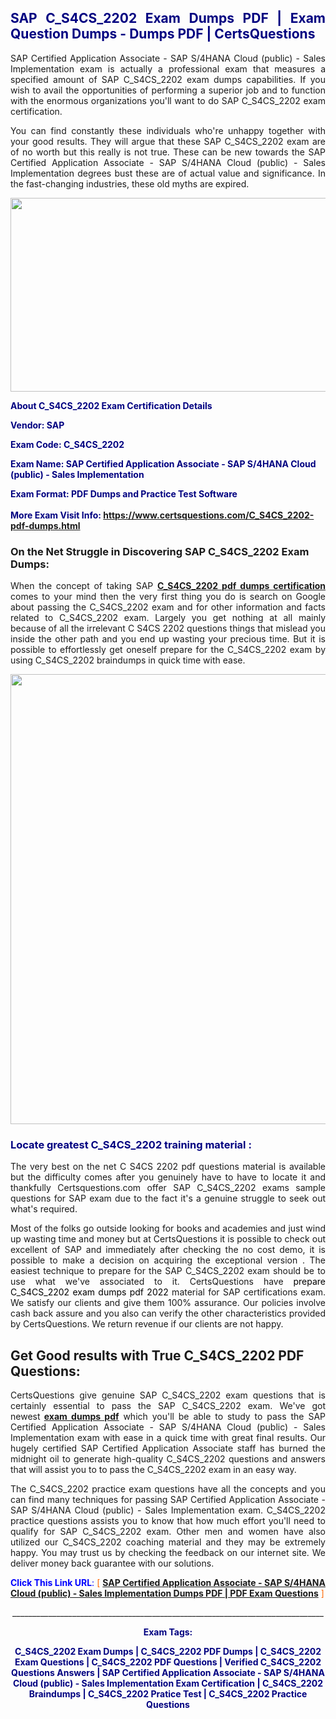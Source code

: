 <h2 style="text-align: justify;"><span style="color: #000080;">SAP C_S4CS_2202 Exam Dumps PDF | Exam Question Dumps - Dumps PDF | CertsQuestions</span></h2>
<p style="text-align: justify;">SAP Certified Application Associate - SAP S/4HANA Cloud (public) - Sales Implementation exam is actually a professional exam that measures a specified amount of SAP  C_S4CS_2202 exam dumps capabilities. If you wish to avail the opportunities of performing a superior job and to function with the enormous organizations you'll want to do SAP C_S4CS_2202 exam certification.</p>
<p style="text-align: justify;">You can find constantly these individuals who're unhappy together with your good results. They will argue that these SAP  C_S4CS_2202 exam are of no worth but this really is not true. These can be new towards the SAP Certified Application Associate - SAP S/4HANA Cloud (public) - Sales Implementation degrees bust these are of actual value and significance. In the fast-changing industries, these old myths are expired.</p>
<p><img style="display: block; margin-left: auto; margin-right: auto;" src="https://i.imgur.com/eaP4ae9.png" width="840" height="310" /></p>
<p><span style="color: #000080;"><strong>About C_S4CS_2202 Exam Certification Details</strong></span></p>
<p><span style="color: #000080;"><strong>Vendor: SAP<br /></strong></span></p>
<p><span style="color: #000080;"><strong>Exam Code: C_S4CS_2202</strong></span></p>
<p><span style="color: #000080;"><strong>Exam Name: SAP Certified Application Associate - SAP S/4HANA Cloud (public) - Sales Implementation</strong></span></p>
<p><span style="color: #000080;"><strong>Exam Format: PDF Dumps and Practice Test Software<br /><br />More Exam Visit Info: <span style="color: #ff6600;"><a href="https://www.certsquestions.com/C_S4CS_2202-pdf-dumps.html">https://www.certsquestions.com/C_S4CS_2202-pdf-dumps.html</a></span></strong></span></p>
<h3>On the Net Struggle in Discovering SAP C_S4CS_2202 Exam Dumps:</h3>
<p style="text-align: justify;">When the concept of taking SAP <a href="https://www.certsquestions.com/C_S4CS_2202-pdf-dumps.html"><strong> C_S4CS_2202 pdf dumps certification</strong></a> comes to your mind then the very first thing you do is search on Google about passing the C_S4CS_2202 exam and for other information and facts related to C_S4CS_2202 exam. Largely you get nothing at all mainly because of all the irrelevant C S4CS 2202 questions things that mislead you inside the other path and you end up wasting your precious time. But it is possible to effortlessly get oneself prepare for the C_S4CS_2202 exam by using C_S4CS_2202 braindumps in quick time with ease.</p>
<p><a href="https://www.certsquestions.com/C_S4CS_2202-pdf-dumps.html"><img style="display: block; margin-left: auto; margin-right: auto;" src="https://i.imgur.com/pxhoKQ2.png" width="720" /></a></p>
<h3><span style="color: #000080;">Locate greatest  C_S4CS_2202 training material :</span></h3>
<p style="text-align: justify;">The very best on the net C S4CS 2202 pdf questions material is available but the difficulty comes after you genuinely have to have to locate it and thankfully Certsquestions.com offer SAP C_S4CS_2202 exams sample questions for SAP  exam due to the fact it's a genuine struggle to seek out what's required.</p>
<p style="text-align: justify;">Most of the folks go outside looking for books and academies and just wind up wasting time and money but at CertsQuestions it is possible to check out excellent of SAP  and immediately after checking the no cost demo, it is possible to make a decision on acquiring the exceptional version . The easiest technique to prepare for the SAP C_S4CS_2202 exam should be to use what we've associated to it. CertsQuestions have <span style="color: #000000;">prepare C_S4CS_2202 exam dumps pdf 2022</span> material for SAP certifications exam. We satisfy our clients and give them 100% assurance. Our policies involve cash back assure and you also can verify the other characteristics provided by CertsQuestions. We return revenue if our clients are not happy.</p>
<h2>Get Good results with True C_S4CS_2202 PDF Questions:</h2>
<p style="text-align: justify;">CertsQuestions give genuine SAP C_S4CS_2202 exam questions that is certainly essential to pass the SAP  C_S4CS_2202 exam. We've got newest<strong>&nbsp;<a href="https://www.certsquestions.com/">exam dumps pdf</a></strong>&nbsp;which you'll be able to study to pass the SAP Certified Application Associate - SAP S/4HANA Cloud (public) - Sales Implementation exam with ease in a quick time with great final results. Our hugely certified SAP Certified Application Associate staff has burned the midnight oil to generate high-quality C_S4CS_2202 questions and answers that will assist you to to pass the C_S4CS_2202 exam in an easy way.</p>
<p style="text-align: justify;">The C_S4CS_2202 practice exam questions have all the concepts and you can find many techniques for passing SAP Certified Application Associate - SAP S/4HANA Cloud (public) - Sales Implementation exam. C_S4CS_2202 practice questions assists you to know that how much effort you'll need to qualify for SAP  C_S4CS_2202 exam. Other men and women have also utilized our C_S4CS_2202 coaching material and they may be extremely happy. You may trust us by checking the feedback on our internet site. We deliver money back guarantee with our solutions.</p>
<p style="text-align: justify;"><span style="color: #0000ff;"><strong>Click This Link URL</strong>:</span> <span style="color: #ff6600;">[ <strong><a href="https://www.certsquestions.com/sap-certified-application-associate-certification.html">SAP Certified Application Associate - SAP S/4HANA Cloud (public) - Sales Implementation Dumps PDF | PDF Exam Questions</a></strong> ]</span></p>
<p style="text-align: center;">______________________________________________________________________________</p>
<p style="text-align: center;"><span style="color: #000080;"><strong>Exam Tags:</strong></span></p>
<p style="text-align: center;"><span style="color: #000080;"><strong>C_S4CS_2202 Exam Dumps | C_S4CS_2202 PDF Dumps | C_S4CS_2202 Exam Questions | C_S4CS_2202 PDF Questions | Verified C_S4CS_2202 Questions Answers | SAP Certified Application Associate - SAP S/4HANA Cloud (public) - Sales Implementation Exam Certification | C_S4CS_2202 Braindumps | C_S4CS_2202 Pratice Test | C_S4CS_2202 Practice Questions</strong></span></p>
